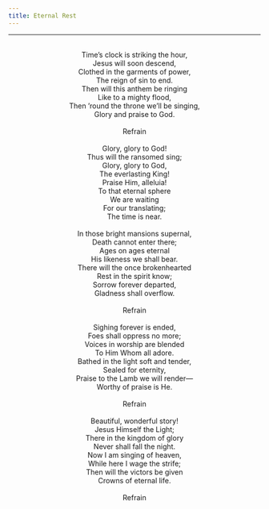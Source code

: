 ```yaml
---
title: Eternal Rest
---
```


---
<center>
<br/>
Time’s clock is striking the hour,<br/>
Jesus will soon descend,<br/>
Clothed in the garments of power,<br/>
The reign of sin to end.<br/>
Then will this anthem be ringing<br/>
Like to a mighty flood,<br/>
Then ’round the throne we’ll be singing,<br/>
Glory and praise to God.<br/>
<br/>
Refrain<br/>
<br/>
Glory, glory to God!<br/>
Thus will the ransomed sing;<br/>
Glory, glory to God,<br/>
The everlasting King!<br/>
Praise Him, alleluia!<br/>
To that eternal sphere<br/>
We are waiting<br/>
For our translating;<br/>
The time is near.<br/>
<br/>
In those bright mansions supernal,<br/>
Death cannot enter there;<br/>
Ages on ages eternal<br/>
His likeness we shall bear.<br/>
There will the once brokenhearted<br/>
Rest in the spirit know;<br/>
Sorrow forever departed,<br/>
Gladness shall overflow.<br/>
<br/>
Refrain<br/>
<br/>
Sighing forever is ended,<br/>
Foes shall oppress no more;<br/>
Voices in worship are blended<br/>
To Him Whom all adore.<br/>
Bathed in the light soft and tender,<br/>
Sealed for eternity,<br/>
Praise to the Lamb we will render—<br/>
Worthy of praise is He.<br/>
<br/>
Refrain<br/>
<br/>
Beautiful, wonderful story!<br/>
Jesus Himself the Light;<br/>
There in the kingdom of glory<br/>
Never shall fall the night.<br/>
Now I am singing of heaven,<br/>
While here I wage the strife;<br/>
Then will the victors be given<br/>
Crowns of eternal life.<br/>
<br/>
Refrain<br/>

</center>